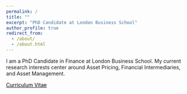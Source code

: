 ```yaml
---
permalink: /
title: ""
excerpt: "PhD Candidate at London Business School"
author_profile: true
redirect_from:
  - /about/
  - /about.html
---
```


I am a PhD Candidate in Finance at London Business School. My current research interests center around Asset Pricing, Financial Intermediaries, and Asset Management.

<a href="http://staisiya.github.io/files/Sikorskaya_CV_Long_aug23.pdf" style="color: black; text-decoration: underline;">Curriculum Vitae</a>

